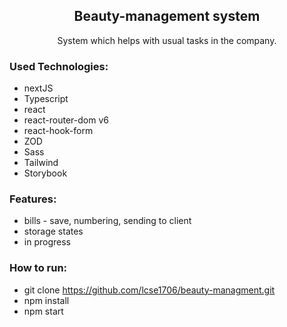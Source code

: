 <h2 align='center'>Beauty-management system</h2>

<p align='center'>System which helps with usual tasks in the company.</p>



<h3>Used Technologies:</h3>

- nextJS
- Typescript
- react
- react-router-dom v6
- react-hook-form
- ZOD
- Sass
- Tailwind
- Storybook

<h3>Features:</h3>

- bills - save, numbering, sending to client
- storage states
- in progress

<h3>How to run:</h3>

- git clone https://github.com/lcse1706/beauty-managment.git
- npm install
- npm start
